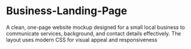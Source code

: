 # Business-Landing-Page
A clean, one-page website mockup designed for a small local business to communicate services, background, and contact details effectively. The layout uses modern CSS for visual appeal and responsiveness
